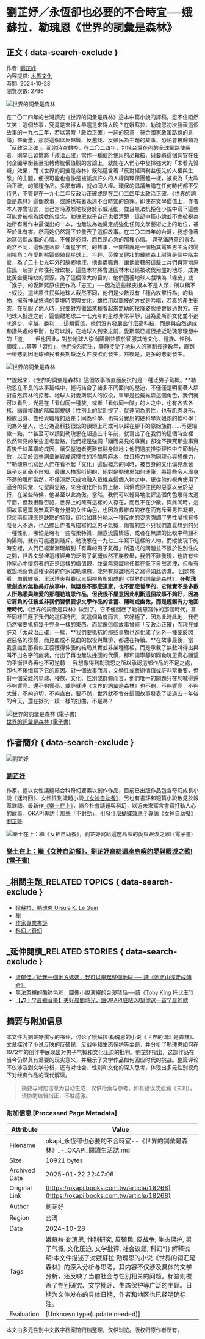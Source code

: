 # 劉芷妤／永恆卻也必要的不合時宜──娥蘇拉．勒瑰恩《世界的詞彙是森林》

## 正文 { data-search-exclude }


作者: [劉芷妤](https://okapi.books.com.tw/writer/detail/2440)  
內容提供: [木馬文化](https://okapi.books.com.tw/writer/detail/417)  
時間: 2024-10-28  
瀏覽次數: 2786  

![世界的詞彙是森林](https://addons.books.com.tw/G/ADbanner/2024/10/0011003854_950.jpg)  

在二〇二四年的台灣讀完《世界的詞彙是森林》這本中篇小說的譯稿，忍不住啞然失笑：這個故事，究竟是來得太早還是來得太晚？在娥蘇拉．勒瑰恩初次發表這個故事的一九七二年，若以當時「政治正確」一詞的原意「符合國家政策路線的言論」來衡量，那麼這個以反越戰、反濫伐、反殖民為主題的故事，恐怕會被歸類為「反政治正確」。而當時空轉換，在二〇二四年，包括台灣在內的全球網路使用者，則早已習慣將「政治正確」當作一種便於使用的必殺技，只要將這個詞安在任何企圖平衡甚至扭轉傳統價值觀的言論上，就能在人們心中發揮強大的「未看先質疑」效果，而《世界的詞彙是森林》既然蘊含著「反對經濟利益優先於人權與生態」的主題，便很可能也會像是被詬病許久的人權與環保團體一樣，被視為「太政治正確」的那種作品。多麼有趣，就如同人權、環保的倡議無論在任何時代都不受待見，不管是在一九七二年反政治正確或是在二〇二四年太政治正確，《世界的詞彙是森林》這個故事，或許也有著永遠不合時宜的原罪。即使在文學價值上，作者本人亦曾坦言，自己當時激烈地投身於示威活動，並且無法抗拒在小說中寫下這些可能會被視為說教的信念。勒瑰恩似乎自己也很清楚：這部中篇小說並不會被視為她所有著作中最傑出的一本，也無法為她奠定或強化任何文學藝術史上的地位，甚至於此有害。然而她仍然寫下並發表了這個故事。在二〇二四年的台灣，我想像著她寫這個故事的心情。不僅是必須，而且是心急的那種心情。 與充滿詩意的書名截然不同，這個座落於「瀚星宇宙」的故事，一開場就是一個極其電影男主角的陽剛視角：在愛斯熙這個殖民星球上，年輕、英俊又健壯的戴維森上尉算是個中階主管，為了二十七光年外的故鄉地球，他善盡職責，讓他管轄的這些士兵們與當地原住民一起拚了命往死裡砍樹，這些木材將會運回林木已經被砍伐殆盡的地球，成為比黃金更稀缺的資源。為了這個偉大的目的，他們圈養地球人戲稱為「綠皮」或「猴子」的愛斯熙原住民作為「志工」──因為這些綠皮根本不是人類，所以稱不上奴役。這些原住民與地球人截然不同，他們是少數沒有「種內攻擊行為」的動物，擁有神祕悠遠的夢境時間與文化，雄性用以競技的方式是吟唱，若真的產生衝突，在制服了他人時，只要對方做出某種看起來無助的投降姿態便會放過對方。在地球人抵達之前，這個離地球二十七光年的星球非常平靜，因為愛斯熙文化並不追求進步、卓越、勝利……這類價值，他們沒有發展出什麼高科技，而是與自然達成和諧共處的平衡，也可以說，在地球人到來之前，愛斯熙已經很接近勒瑰恩理想中的「道」──但也因此，對於地球人崇尚陽剛並慣於征服其他文化、種族、性別、領域……等等「習性」，他們全然陌生，靜靜接受了地球人的宰制長達數年，直到一樁悲劇因地球殖民者長期缺乏女性洩欲而發生，然後是，更多的悲劇發生。

![世界的詞彙是森林](https://okapi.books.com.tw/uploads/image/2024/10/source/53048-1730093639.png)

**說起來，《世界的詞彙是森林》這個故事所直面反抗的是一種泛男子氣概。**勒瑰恩在不長的故事篇幅中，輕巧結合了諸多不同面向的壓迫，不僅僅是明擺著人類對自然森林的掠奪、地球人對愛斯熙人的奴役，單單是從戴維森這個角色，我們就可以看到，光是在「看似同一種族」或者「看似同一隊」的人之中，也有各式各樣、幽微複雜的階級鄙視鏈：性別上的就別提了，就連同為男性，也有肌肉身形、種族出身、性格與職權的落差；同為科學，也有分實用的硬科學與娘炮的軟科學；同為外星人，也分為高科技很炫的頂頭上司或可以踩在腳下的原始族群……再更細緻一點，**甚至可以讀到勒瑰恩在超過五十年前，就寫出了在我們的這個時空裡依然常見的某些思考套路，他們總是強調「顯而易見的事實」卻從不探究那些事實背後千絲萬縷的成因，讓受壓迫者更難有翻身餘地；他們過度推崇理性中立節制內斂，以至於這些詞彙崩毀成選擇性的冷酷與麻木，並且極力排除同理心與想像力，**勒瑰恩也寫出人們在看不起「文化」這個概念的同時，被自身的文化偏見牽著鼻子走卻毫不自知。最讓人拍案叫絕的，絕對是勒瑰恩如何運筆，將這些令人周身不適的理所當然，不僅渾然天成地融入戴維森這個人物之中，更從他的視角使用了適合的詞彙、句型與思路，來合理化所有對上級、同儕或原住民的惡意以至於惡行，在某些時候，他甚至以此為傲。當然，我們可以輕易地批評這個角色壞得太過平面，但我很難否認，世界上的確有這樣的人存在，而且不在少數。與此同時，這個故事通篇幾無真正有分量的女性角色，也因為戴維森的存在而充斥著男性凝視，但這兩個理應是缺點的特質，卻恰如其分地以一種反向的姿態強調了男性凝視有多麼令人不適，也凸顯出作者所描寫的泛男子氣概，傷害的並不只我們直覺想到的另一種性別，哪怕是略有一些陰柔特質、願意流露情感，或者在無謂的比較中稍顯不夠陽剛，就有可能遭到賤斥。勒瑰恩在一九七二年寫下這樣的人物，而縱使現下的時空裡，人們已經漸漸理解到「有毒的男子氣概」所造成的問題並不限於性別性向之間，世界文學裡這樣經典的泛男子氣概依然不勝枚舉，我們不難發現，也許有些作家心中懷抱著的正是這樣的價值觀，並毫無意識地任其在筆下自然流洩，但唯有敏銳地察覺這種歪斜的作家如勒瑰恩，能夠有意識地將之寫得如此透澈。 回頭來看，由戴維斯、里沃博夫與賽伏三個視角所組成的《世界的詞彙是森林》，**在勒瑰恩創造的無數美好故事中，無疑是不那麼道家，也不那麼哲學的，它確實不是多數人所熟悉與熱愛的那種勒瑰恩作品，但我很不樂意因此判斷這個故事不夠好，因為它肩負的任務並非我們習慣要求文學作品的含蓄、隱晦或幽微，而是鏗鏘有力地回應時代。**《世界的詞彙是森林》做到了，它不僅回應了勒瑰恩寫作的那個時代，甚至同樣回應了我們的這個時代，就這個角度而言，它好極了，因為此時此地，我們仍然需要抵抗幾乎完全一樣的東西，而就像這個故事曾經「反政治正確」而現在或許又「太政治正確」一樣，**我們要抵抗的那些事物也進化成了另外一種便於閃避惡名的模樣，而見血或不見血的奴役與戰爭，都還在持續。**在故事最後，當我意識到那看似正義獲得伸張的結局其實並非某種樣板，而是承載了無數叫得出與叫不出名字的幽魂，付出了再也無法挽回的代價，那和諧寧靜如同勒瑰恩真心願望的平衡世界再也不可逆轉──我想像得到勒瑰恩之所以承認這部作品的不足之處，卻也不後悔寫下它的原因。對一個故事而言，文學性或藝術價值或許非常重要，但對一個受難的星球、種族、文化、性別或群體而言，他們唯一的問題只在於喊得還不夠響亮。還不夠響亮，或許就連《世界的詞彙是森林》也不夠，不夠響亮，不夠大聲，不夠迫切，不夠直白，要不然，世界就不會在這個故事發表了超過五十年後的今天，還在抵抗一模一樣的扭曲，不是嗎？

![世界的詞彙是森林 (電子書)](https://www.books.com.tw/img/E05/023/90/E050239031.jpg)  
[世界的詞彙是森林 (電子書)](https://okapi.books.com.tw/click/p/E050239031?r=https%3A%2F%2Fwww.books.com.tw%2Fexep%2Fassp.php%2FOKAPI%2Fproducts%2FE050239031)

## 作者簡介 { data-search-exclude }

![劉芷妤](https://okapi.books.com.tw/uploads/author/2019/11/author_1574309825_665d3847acc5d_3.png)  
### [劉芷妤](https://okapi.books.com.tw/writer/detail/2440)

作家，擅以女性議題結合科奇幻要素以創作作品，目前已出版作品包含奇幻成長小說《迷時回》、女性性別議題小說[《女神自助餐》](https://www.books.com.tw/exep/assp.php/OKAPI/products/0010853161)，另也有書評和短篇小說散見於報章雜誌。最新作[《樂土在上》](https://www.books.com.tw/exep/assp.php/OKAPI/products/E050218143?sloc=main)，結合社會議題與科幻，以近未來寓言書寫打動人心的故事。OKAPI專訪：[那些「不對勁」，引發什麼蝴蝶效應？專訪《女神自助餐》劉芷妤](https://okapi.books.com.tw/article/13198)

![樂土在上：繼《女神自助餐》，劉芷妤寫給這座島嶼的愛與眼淚之歌! (電子書)](https://www.books.com.tw/img/E05/021/81/E050218143.jpg)  
### [樂土在上：繼《女神自助餐》，劉芷妤寫給這座島嶼的愛與眼淚之歌! (電子書)](http://www.books.com.tw/exep/assp.php/OKAPI/products/E050218143)

## _相關主題_RELATED TOPICS { data-search-exclude }

- [娥蘇拉．勒瑰恩 Ursula K. Le Guin](https://okapi.books.com.tw/tag?k=%E5%A8%A5%E8%98%87%E6%8B%89%EF%BC%8E%E5%8B%92%E7%91%B0%E6%81%A9+Ursula+K.+Le+Guin)
- [樹](https://okapi.books.com.tw/tag?k=%E6%A8%B9)
- [作家專業書評](https://okapi.books.com.tw/tag?k=%E4%BD%9C%E5%AE%B6%E5%B0%88%E6%A5%AD%E6%9B%B8%E8%A9%95)
- [科幻／奇幻](https://okapi.books.com.tw/tag?k=%E7%A7%91%E5%B9%BB%EF%BC%8F%E5%A5%87%E5%B9%BB)

## _延伸閱讀_RELATED STORIES { data-search-exclude }

- [盧郁佳／給我一個地方媽媽，我可以舉起整個地球 ── 讀《她將山徑走成傳奇》](https://okapi.books.com.tw/article/18433)
- [無法忽視的酷帥色彩，圖像小說演繹的台漫精品──讀《Toby King 托比王1》](https://okapi.books.com.tw/article/18445)
- [【♫｜早晨聽音樂】美好晨間時光，讓OKAPI駐站DJ幫你選一首早晨的歌](https://okapi.books.com.tw/article/8462)
<!-- tcd_original_link https://okapi.books.com.tw/article/18268 -->


## 摘要与附加信息

<!-- tcd_abstract -->
本文件为劉芷妤撰写的书评，讨论了娥蘇拉·勒瑰恩的小说《世界的词汇是森林》。文章探讨了小说反映的反殖民、反战争和生态保护等主题，并分析了勒瑰恩如何在1972年的创作中展现出对男子气概和文化压迫的批判。劉芷妤指出，这部作品在当今仍然具有重要的现实意义，并展示了文学作品如何回应时代的挑战。整篇评论不仅涉及到文学分析，还有对社会、性别和文化的深入思考，体现出多元性别视角下对经典作品的现代解读。
<!-- tcd_abstract_end -->

> 摘要与附加信息为自动生成，仅供检索与参考。如有错误或遗漏（未知），请协助编辑指正，不胜感激。

### 附加信息 [Processed Page Metadata]

| Attribute       | Value                                  |
|-----------------|----------------------------------------|
| Filename        | okapi_永恆卻也必要的不合時宜--《世界的詞彙是森林》_-_OKAPI_閱讀生活誌.md                             |
| Size            | 10921 bytes                           |
| Archived Date   | 2025-01-22 22:47:06                             |
| Original Link   | [https://okapi.books.com.tw/article/18268](https://okapi.books.com.tw/article/18268)                       |
| Author          | 劉芷妤                               |
| Region          | 台湾                               |
| Date            | 2024-10-28                                 |
| Tags            | 娥蘇拉·勒瑰恩, 性别研究, 反殖民, 反战争, 生态保护, 男子气概, 文化压迫, 文学批评, 社会议题, 科幻"]} 解释说明:本文件描述了对娥蘇拉·勒瑰恩的小说《世界的词汇是森林》的深入分析与思考，其内容不仅涉及具体的文学分析，还反映了当前社会与性别相关的问题。标签则覆盖了性别研究、文学批评、生态保护等广泛的主题。日期为文件发布的具体日期，作者和地区也已经明确标注。                                 |
| Evaluation            | [Unknown type(update needed)]                                 |
<!-- tcd_table_end -->

本文由多元性别中文数字档案馆归档整理，仅供浏览。版权归原作者所有。
